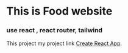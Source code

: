 # This is Food website 
### use react , react router, tailwind

This project my project link [Create React App](https://github.com/facebook/create-react-app).


